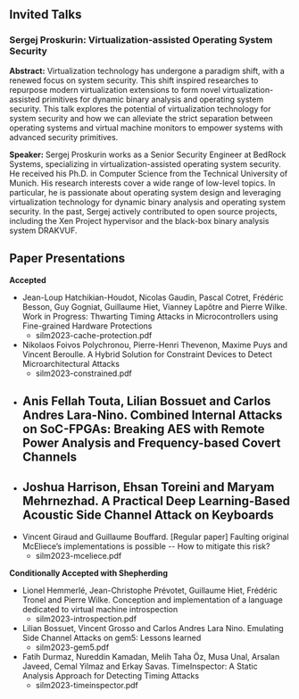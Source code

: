 

## Invited Talks

### Sergej Proskurin: Virtualization-assisted Operating System Security

**Abstract:** Virtualization technology has undergone a paradigm shift,
with a renewed focus on system security. This shift inspired researches to
repurpose modern virtualization extensions to form novel
virtualization-assisted primitives for dynamic binary analysis and
operating system security. This talk explores the potential of
virtualization technology for system security and how we can alleviate the
strict separation between operating systems and virtual machine monitors to
empower systems with advanced security primitives. 

**Speaker:** Sergej Proskurin works as a Senior Security Engineer at
BedRock Systems, specializing in virtualization-assisted operating system
security. He received his Ph.D. in Computer Science from the Technical
University of Munich. His research interests cover a wide range of
low-level topics. In particular, he is passionate about operating system
design and leveraging virtualization technology for dynamic binary analysis
and operating system security. In the past, Sergej actively contributed to
open source projects, including the Xen Project hypervisor and the
black-box binary analysis system DRAKVUF.


## Paper Presentations

**Accepted**

- Jean-Loup Hatchikian-Houdot, Nicolas Gaudin, Pascal Cotret, Frédéric
  Besson, Guy Gogniat, Guillaume Hiet, Vianney Lapôtre and Pierre Wilke.
Work in Progress: Thwarting Timing Attacks in Microcontrollers using
Fine-grained Hardware Protections
    - silm2023-cache-protection.pdf
- Nikolaos Foivos Polychronou, Pierre-Henri Thevenon, Maxime Puys and
  Vincent Beroulle. A Hybrid Solution for Constraint Devices to Detect
Microarchitectural Attacks
    - silm2023-constrained.pdf
- Anis Fellah Touta, Lilian Bossuet and Carlos Andres Lara-Nino. Combined
  Internal Attacks on SoC-FPGAs: Breaking AES with Remote Power Analysis
and Frequency-based Covert Channels
    - 
- Joshua Harrison, Ehsan Toreini and Maryam Mehrnezhad. A Practical Deep
  Learning-Based Acoustic Side Channel Attack on Keyboards
    - 
- Vincent Giraud and Guillaume Bouffard. [Regular paper] Faulting original
  McEliece’s implementations is possible -- How to mitigate this risk?
    - silm2023-mceliece.pdf

**Conditionally Accepted with Shepherding**

- Lionel Hemmerlé, Jean-Christophe Prévotet, Guillaume Hiet, Frédéric
  Tronel and Pierre Wilke. Conception and implementation of a language
dedicated to virtual machine introspection
    - silm2023-introspection.pdf
- Lilian Bossuet, Vincent Grosso and Carlos Andres Lara Nino. Emulating
  Side Channel Attacks on gem5: Lessons learned
    - silm2023-gem5.pdf
- Fatih Durmaz, Nureddin Kamadan, Melih Taha Öz, Musa Unal, Arsalan Javeed,
  Cemal Yilmaz and Erkay Savas. TimeInspector: A Static Analysis Approach
for Detecting Timing Attacks
    - silm2023-timeinspector.pdf

